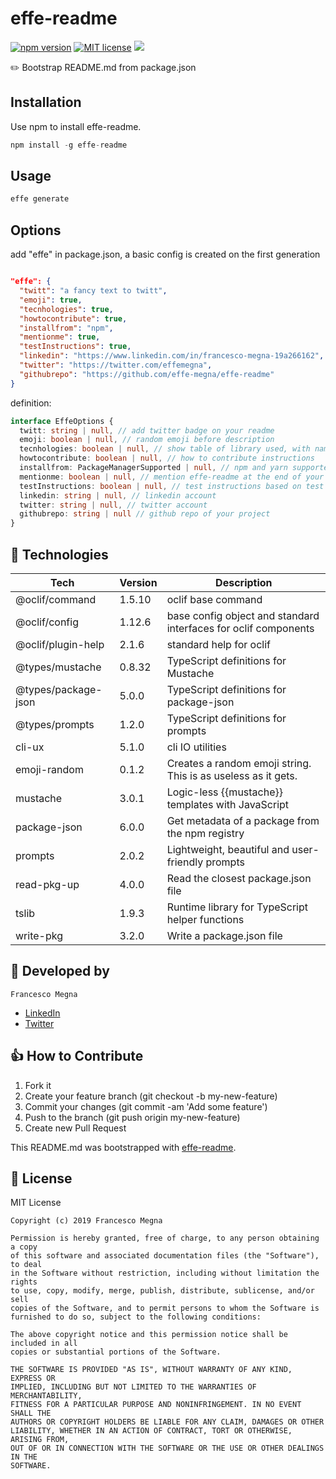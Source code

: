 # effe-readme

[![npm version](https://badge.fury.io/js/effe-readme.svg)](https://www.npmjs.com/package/effe-readme)
[![MIT license](http://img.shields.io/badge/license-MIT-brightgreen.svg)](http://opensource.org/licenses/MIT)
  <a href="https://twitter.com/intent/tweet?text=Bootstrap README from package.json, say goodbye to your sad github account.: https://github.com/effe-megna/effe-readme">
    <img src="https://img.shields.io/twitter/url/http/shields.io.svg?style=social"/>
  </a>

✏️ Bootstrap README.md from package.json

## Installation

Use npm to install effe-readme.

```javascript
npm install -g effe-readme
```

## Usage 
```javascript
effe generate
```

## Options

add "effe" in package.json, a basic config is created on the first generation
```json

"effe": {
  "twitt": "a fancy text to twitt",
  "emoji": true,
  "tecnhologies": true,
  "howtocontribute": true,
  "installfrom": "npm",
  "mentionme": true,
  "testInstructions": true,
  "linkedin": "https://www.linkedin.com/in/francesco-megna-19a266162",
  "twitter": "https://twitter.com/effemegna",
  "githubrepo": "https://github.com/effe-megna/effe-readme"
}
```
definition: 
```typescript
interface EffeOptions {
  twitt: string | null, // add twitter badge on your readme	
  emoji: boolean | null, // random emoji before description	
  tecnhologies: boolean | null, // show table of library used, with name, version and description
  howtocontribute: boolean | null, // how to contribute instructions
  installfrom: PackageManagerSupported | null, // npm and yarn supported
  mentionme: boolean | null, // mention effe-readme at the end of your readme
  testInstructions: boolean | null, // test instructions based on test script
  linkedin: string | null, // linkedin account
  twitter: string | null, // twitter account
  githubrepo: string | null // github repo of your project
}
```

## 🚀 Technologies

| **Tech** | **Version** | **Description** |
| -------- | ----------- | --------------- |
| @oclif/command | 1.5.10 | oclif base command |
| @oclif/config | 1.12.6 | base config object and standard interfaces for oclif components |
| @oclif/plugin-help | 2.1.6 | standard help for oclif |
| @types/mustache | 0.8.32 | TypeScript definitions for Mustache |
| @types/package-json | 5.0.0 | TypeScript definitions for package-json |
| @types/prompts | 1.2.0 | TypeScript definitions for prompts |
| cli-ux | 5.1.0 | cli IO utilities |
| emoji-random | 0.1.2 | Creates a random emoji string. This is as useless as it gets. |
| mustache | 3.0.1 | Logic-less {{mustache}} templates with JavaScript |
| package-json | 6.0.0 | Get metadata of a package from the npm registry |
| prompts | 2.0.2 | Lightweight, beautiful and user-friendly prompts |
| read-pkg-up | 4.0.0 | Read the closest package.json file |
| tslib | 1.9.3 | Runtime library for TypeScript helper functions |
| write-pkg | 3.2.0 | Write a package.json file |

## 🚶 Developed by
```
Francesco Megna
```
- [LinkedIn](https://www.linkedin.com/in/francesco-megna-19a266162)
- [Twitter](https://twitter.com/effemegna)


## 👍 How to Contribute
1. Fork it
2. Create your feature branch (git checkout -b my-new-feature)
3. Commit your changes (git commit -am 'Add some feature')
4. Push to the branch (git push origin my-new-feature)
5. Create new Pull Request

This README.md was bootstrapped with [effe-readme](https://github.com/effe-megna/effe-readme).

## 📃 License

 MIT License

    Copyright (c) 2019 Francesco Megna

    Permission is hereby granted, free of charge, to any person obtaining a copy
    of this software and associated documentation files (the "Software"), to deal
    in the Software without restriction, including without limitation the rights
    to use, copy, modify, merge, publish, distribute, sublicense, and/or sell
    copies of the Software, and to permit persons to whom the Software is
    furnished to do so, subject to the following conditions:

    The above copyright notice and this permission notice shall be included in all
    copies or substantial portions of the Software.

    THE SOFTWARE IS PROVIDED "AS IS", WITHOUT WARRANTY OF ANY KIND, EXPRESS OR
    IMPLIED, INCLUDING BUT NOT LIMITED TO THE WARRANTIES OF MERCHANTABILITY,
    FITNESS FOR A PARTICULAR PURPOSE AND NONINFRINGEMENT. IN NO EVENT SHALL THE
    AUTHORS OR COPYRIGHT HOLDERS BE LIABLE FOR ANY CLAIM, DAMAGES OR OTHER
    LIABILITY, WHETHER IN AN ACTION OF CONTRACT, TORT OR OTHERWISE, ARISING FROM,
    OUT OF OR IN CONNECTION WITH THE SOFTWARE OR THE USE OR OTHER DEALINGS IN THE
    SOFTWARE.
